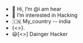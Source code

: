 - 👋 Hi, I’m @i am hear
- 👀 I’m interested in Hacking
- 🇮🇳 My_country -- india
- {<\>}.
- 😃[<\>]
Dainger Hacker
<!---
DJhaker/DJhaker is a ✨ special ✨ repository because its `README.md` (this file) appears on your GitHub profile.
You can click the Preview link to take a look at your changes.
--->
